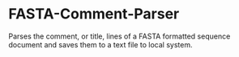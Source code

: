 # FASTA-Comment-Parser
Parses the comment, or title, lines of a FASTA formatted sequence document and saves them to a text file to local system.
